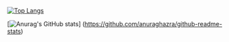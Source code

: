 [![Top Langs](https://github-readme-stats.vercel.app/api/top-langs/?username=HI-0123&layout=compact
)](https://github.com/anuraghazra/github-readme-stats)

[![Anurag's GitHub stats](https://github-readme-stats.vercel.app/api?username=HI-0123)]
(https://github.com/anuraghazra/github-readme-stats)
